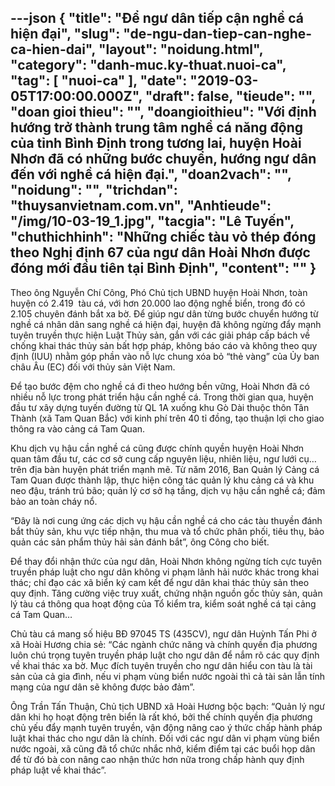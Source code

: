 ---json
{
    "title": "Để ngư dân tiếp cận nghề cá hiện đại",
    "slug": "de-ngu-dan-tiep-can-nghe-ca-hien-dai",
    "layout": "noidung.html",
    "category": "danh-muc.ky-thuat.nuoi-ca",
    "tag": [
        "nuoi-ca"
    ],
    "date": "2019-03-05T17:00:00.000Z",
    "draft": false,
    "tieude": "",
    "doan gioi thieu": "",
    "doangioithieu": "Với định hướng trở thành trung tâm nghề cá năng động của tỉnh Bình Định trong tương lai, huyện Hoài Nhơn đã có những bước chuyển, hướng ngư dân đến với nghề cá hiện đại.",
    "doan2vach": "",
    "noidung": "",
    "trichdan": "thuysanvietnam.com.vn",
    "Anhtieude": "/img/10-03-19_1.jpg",
    "tacgia": "Lê Tuyến",
    "chuthichhinh": "Những chiếc tàu vỏ thép đóng theo Nghị định 67 của ngư dân Hoài Nhơn được đóng mới đầu tiên tại Bình Định",
    "__content__": ""
}
---
<p>Theo &ocirc;ng Nguyễn Ch&iacute; C&ocirc;ng, Ph&oacute; Chủ tịch UBND huyện Ho&agrave;i Nhơn, to&agrave;n huyện c&oacute; 2.419&nbsp; t&agrave;u c&aacute;, với hơn 20.000 lao động nghề biển, trong đ&oacute; c&oacute; 2.105 chuy&ecirc;n đ&aacute;nh bắt xa bờ. Để gi&uacute;p ngư d&acirc;n từng bước chuyển hướng từ nghề c&aacute; nh&acirc;n d&acirc;n sang nghề c&aacute; hiện đại, huyện đ&atilde; kh&ocirc;ng ngừng đẩy mạnh tuy&ecirc;n truyền thực hiện Luật Thủy sản, gắn với c&aacute;c giải ph&aacute;p cấp b&aacute;ch về chống khai th&aacute;c thủy sản bất hợp ph&aacute;p, kh&ocirc;ng b&aacute;o c&aacute;o v&agrave; kh&ocirc;ng theo quy định (IUU)&nbsp;nhằm g&oacute;p phần v&agrave;o nỗ lực chung x&oacute;a bỏ &ldquo;thẻ v&agrave;ng&rdquo; của Ủy ban ch&acirc;u &Acirc;u (EC) đối với thủy sản Việt Nam.</p>

<p>Để tạo bước đệm cho nghề c&aacute; đi theo hướng bền vững, Ho&agrave;i Nhơn đ&atilde; c&oacute; nhiều nỗ lực trong ph&aacute;t triển hậu cần nghề c&aacute;. Trong thời gian qua,&nbsp;huyện đầu tư x&acirc;y dựng tuyến đường từ QL 1A xuống khu G&ograve; D&agrave;i thuộc th&ocirc;n T&acirc;n Th&agrave;nh (x&atilde; Tam Quan Bắc) với kinh ph&iacute; tr&ecirc;n 40 tỉ đồng, tạo thuận lợi cho giao th&ocirc;ng ra v&agrave;o cảng c&aacute; Tam Quan.</p>

<p>Khu dịch vụ hậu cần nghề c&aacute; cũng được ch&iacute;nh quyền huyện Ho&agrave;i Nhơn quan t&acirc;m đầu tư, c&aacute;c cơ sở cung cấp nguy&ecirc;n liệu, nhi&ecirc;n liệu, ngư lưới cụ&hellip; tr&ecirc;n địa b&agrave;n huyện ph&aacute;t triển mạnh mẽ. Từ năm 2016, Ban Quản l&yacute; Cảng c&aacute; Tam Quan được th&agrave;nh lập, thực hiện c&ocirc;ng t&aacute;c quản l&yacute; khu cảng c&aacute; v&agrave; khu neo đậu, tr&aacute;nh tr&uacute; b&atilde;o; quản l&yacute; cơ sở hạ tầng, dịch vụ hậu cần nghề c&aacute;; đảm bảo an to&agrave;n ch&aacute;y nổ.</p>

<p>&ldquo;Đ&acirc;y l&agrave; nơi cung ứng c&aacute;c dịch vụ hậu cần nghề c&aacute; cho c&aacute;c t&agrave;u thuyền đ&aacute;nh bắt thủy sản, khu vực tiếp nhận, thu mua v&agrave; tổ chức ph&acirc;n phối, ti&ecirc;u thụ, bảo quản c&aacute;c sản phẩm thủy hải sản đ&aacute;nh bắt&rdquo;, &ocirc;ng C&ocirc;ng cho biết.</p>

<p>Để thay đổi nhận thức của ngư d&acirc;n, Ho&agrave;i Nhơn kh&ocirc;ng ngừng t&iacute;ch cực tuy&ecirc;n truyền ph&aacute;p luật cho ngư d&acirc;n kh&ocirc;ng vi phạm l&atilde;nh hải nước kh&aacute;c trong khai th&aacute;c; chỉ đạo c&aacute;c x&atilde; biển k&yacute; cam kết để ngư d&acirc;n khai th&aacute;c thủy sản theo quy định. Tăng cường việc truy xuất, chứng nhận nguồn gốc thủy sản, quản l&yacute; t&agrave;u c&aacute; th&ocirc;ng qua hoạt động của Tổ kiểm tra, kiểm so&aacute;t nghề c&aacute; tại cảng c&aacute; Tam Quan&hellip;</p>

<p>Chủ t&agrave;u c&aacute; mang số hiệu BĐ 97045 TS (435CV), ngư d&acirc;n Huỳnh Tấn Phi ở x&atilde; Ho&agrave;i Hương chia sẻ: &ldquo;C&aacute;c ng&agrave;nh chức năng v&agrave; ch&iacute;nh quyền địa phương lu&ocirc;n ch&uacute; trọng tuy&ecirc;n truyền ph&aacute;p luật cho ngư d&acirc;n để nắm r&otilde; c&aacute;c quy định về khai th&aacute;c xa bờ. Mục đ&iacute;ch tuy&ecirc;n truyền cho ngư d&acirc;n hiểu con t&agrave;u l&agrave; t&agrave;i sản của cả gia đ&igrave;nh, nếu vi phạm v&ugrave;ng biển nước ngo&agrave;i th&igrave; cả t&agrave;i sản lẫn t&iacute;nh mạng của ngư d&acirc;n sẽ kh&ocirc;ng được bảo đảm&rdquo;.</p>

<p>&Ocirc;ng Trần Tấn Thuận, Chủ tịch UBND x&atilde; Ho&agrave;i Hương bộc bạch: &ldquo;Quản l&yacute; ngư d&acirc;n khi họ hoạt động tr&ecirc;n biển l&agrave; rất kh&oacute;, bởi thế ch&iacute;nh quyền địa phương chủ yếu đẩy mạnh tuy&ecirc;n truyền, vận động n&acirc;ng cao &yacute; thức chấp h&agrave;nh ph&aacute;p luật&nbsp;khai th&aacute;c&nbsp;cho ngư d&acirc;n l&agrave; ch&iacute;nh. Đối với c&aacute;c ngư d&acirc;n vi phạm v&ugrave;ng biển nước ngo&agrave;i, x&atilde; cũng đ&atilde; tổ chức nhắc nhở, kiểm điểm tại c&aacute;c buổi họp d&acirc;n để từ đ&oacute; b&agrave; con n&acirc;ng cao nhận thức hơn nữa trong chấp h&agrave;nh quy định ph&aacute;p luật về khai th&aacute;c&rdquo;.</p>
